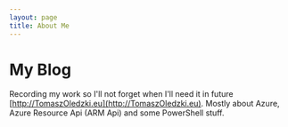 ```yaml
---
layout: page
title: About Me
---
```


# My Blog

Recording my work so I'll not forget when I'll need it in future [http://TomaszOledzki.eu](http://TomaszOledzki.eu). Mostly about Azure, Azure Resource Api (ARM Api) and some PowerShell stuff.